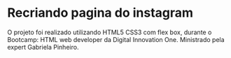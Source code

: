 # Recriando pagina do instagram
 O projeto foi realizado utilizando HTML5 CSS3 com flex box, durante o Bootcamp: HTML web developer da Digital Innovation One. 
 Ministrado pela expert Gabriela Pinheiro.
